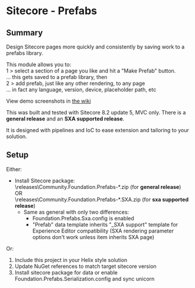 ﻿Sitecore - Prefabs
==============

Summary
--------------
Design Sitecore pages more quickly and consistently by saving work to a prefabs library.

This module allows you to:  
1 > select a section of a page you like and hit a "Make Prefab" button.  
    ... this gets saved to a prefab library, then  
2 > add prefab, just like any other rendering, to any page  
    ... in fact any language, version, device, placeholder path, etc

View demo screenshots in [the wiki](https://github.com/digitalParkour/Community.Foundation.Prefabs/wiki)

This was built and tested with Sitecore 8.2 update 5, MVC only. There is a **general release** and an **SXA supported release**.

It is designed with pipelines and IoC to ease extension and tailoring to your solution.
  
Setup
--------------
Either:
* Install Sitecore package:  
	\releases\Community.Foundation.Prefabs-\*.zip (for **general release**)  
	OR  
	\releases\Community.Foundation.Prefabs-\*.SXA.zip (for **sxa supported release**)  
    * Same as general with only two differences: 
        * Foundation.Prefabs.Sxa.config is enabled  
        * "Prefab" data template inherits "_SXA support" template for Experience Editor compatibility (SXA rendering parameter options don't work unless item inherits SXA page)
		
Or:
1. Include this project in your Helix style solution
2. Update NuGet references to match target sitecore version
3. Install sitecore package for data or enable Foundation.Prefabs.Serialization.config and sync unicorn
